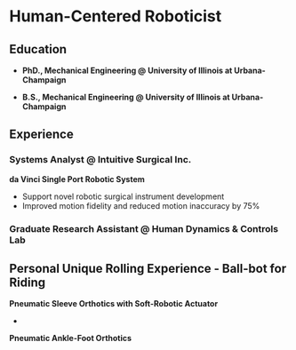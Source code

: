 # Human-Centered Roboticist

## Education

- **PhD., Mechanical Engineering @ University of Illinois at Urbana-Champaign**

- **B.S., Mechanical Engineering @ University of Illinois at Urbana-Champaign** 


## Experience

### Systems Analyst @ Intuitive Surgical Inc.

**da Vinci Single Port Robotic System**

- Support novel robotic surgical instrument development
- Improved motion fidelity and reduced motion inaccuracy by 75%

### Graduate Research Assistant @ Human Dynamics & Controls Lab

**Personal Unique Rolling Experience - Ball-bot for Riding**
-

**Pneumatic Sleeve Orthotics with Soft-Robotic Actuator**

- 

**Pneumatic Ankle-Foot Orthotics**

